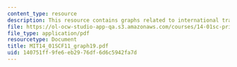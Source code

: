 ```yaml
---
content_type: resource
description: This resource contains graphs related to international trade.
file: https://ol-ocw-studio-app-qa.s3.amazonaws.com/courses/14-01sc-principles-of-microeconomics-fall-2011/140751ff9fe6eb2976df6d6c5942fa7d_MIT14_01SCF11_graph19.pdf
file_type: application/pdf
resourcetype: Document
title: MIT14_01SCF11_graph19.pdf
uid: 140751ff-9fe6-eb29-76df-6d6c5942fa7d
---
```


